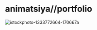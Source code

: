 # animatsiya//portfolio
![istockphoto-1333772664-170667a](https://user-images.githubusercontent.com/118977003/203773385-b511807f-0470-4fc8-b0be-60c39aa9c507.jpg)
